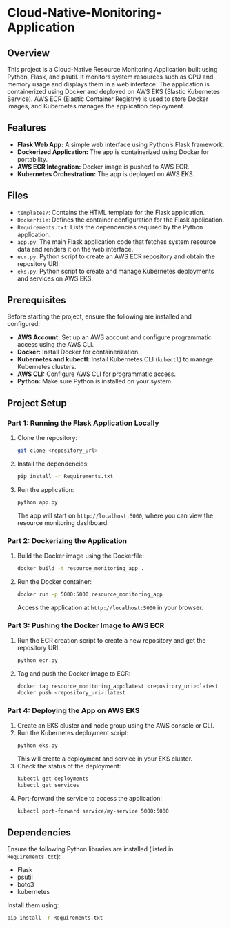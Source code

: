 # Cloud-Native-Monitoring-Application

## Overview

This project is a Cloud-Native Resource Monitoring Application built using Python, Flask, and psutil. It monitors system resources such as CPU and memory usage and displays them in a web interface. The application is containerized using Docker and deployed on AWS EKS (Elastic Kubernetes Service). AWS ECR (Elastic Container Registry) is used to store Docker images, and Kubernetes manages the application deployment.

## Features

- **Flask Web App:** A simple web interface using Python’s Flask framework.
- **Dockerized Application:** The app is containerized using Docker for portability.
- **AWS ECR Integration:** Docker image is pushed to AWS ECR.
- **Kubernetes Orchestration:** The app is deployed on AWS EKS.

## Files

- `templates/`: Contains the HTML template for the Flask application.
- `Dockerfile`: Defines the container configuration for the Flask application.
- `Requirements.txt`: Lists the dependencies required by the Python application.
- `app.py`: The main Flask application code that fetches system resource data and renders it on the web interface.
- `ecr.py`: Python script to create an AWS ECR repository and obtain the repository URI.
- `eks.py`: Python script to create and manage Kubernetes deployments and services on AWS EKS.

## Prerequisites

Before starting the project, ensure the following are installed and configured:

- **AWS Account:** Set up an AWS account and configure programmatic access using the AWS CLI.
- **Docker:** Install Docker for containerization.
- **Kubernetes and kubectl:** Install Kubernetes CLI (`kubectl`) to manage Kubernetes clusters.
- **AWS CLI:** Configure AWS CLI for programmatic access.
- **Python:** Make sure Python is installed on your system.

## Project Setup

### Part 1: Running the Flask Application Locally

1. Clone the repository:
    ```bash
    git clone <repository_url>
    ```
2. Install the dependencies:
    ```bash
    pip install -r Requirements.txt
    ```
3. Run the application:
    ```bash
    python app.py
    ```
   The app will start on `http://localhost:5000`, where you can view the resource monitoring dashboard.

### Part 2: Dockerizing the Application

1. Build the Docker image using the Dockerfile:
    ```bash
    docker build -t resource_monitoring_app .
    ```
2. Run the Docker container:
    ```bash
    docker run -p 5000:5000 resource_monitoring_app
    ```
   Access the application at `http://localhost:5000` in your browser.

### Part 3: Pushing the Docker Image to AWS ECR

1. Run the ECR creation script to create a new repository and get the repository URI:
    ```bash
    python ecr.py
    ```
2. Tag and push the Docker image to ECR:
    ```bash
    docker tag resource_monitoring_app:latest <repository_uri>:latest
    docker push <repository_uri>:latest
    ```

### Part 4: Deploying the App on AWS EKS

1. Create an EKS cluster and node group using the AWS console or CLI.
2. Run the Kubernetes deployment script:
    ```bash
    python eks.py
    ```
   This will create a deployment and service in your EKS cluster.
3. Check the status of the deployment:
    ```bash
    kubectl get deployments
    kubectl get services
    ```
4. Port-forward the service to access the application:
    ```bash
    kubectl port-forward service/my-service 5000:5000
    ```

## Dependencies

Ensure the following Python libraries are installed (listed in `Requirements.txt`):

- Flask
- psutil
- boto3
- kubernetes

Install them using:
```bash
pip install -r Requirements.txt

